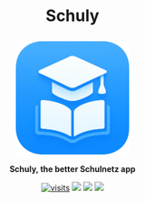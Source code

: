 # <p align="center">Schuly</p>
<p align="center">
  <img src="./assets/app_icon.png" width="200" alt="Schuly Logo">
</p>
<p align="center">
  <strong>Schuly, the better Schulnetz app</strong>
</p>
<p align="center">
  <a href="https://github.com/PianoNic/Schuly"><img src="https://badgetrack.pianonic.ch/badge?tag=schuly&label=visits&color=3da8ff&style=flat" alt="visits"/></a>
  <a href="https://github.com/PianoNic/Schuly/blob/main/LICENSE"><img src="https://img.shields.io/github/license/PianoNic/Schuly?color=3da8ff"/></a>
  <a href="https://github.com/PianoNic/Schuly/releases"><img src="https://img.shields.io/github/v/release/PianoNic/Schuly?include_prereleases&color=3da8ff&label=Latest%20Release"/></a>
  <a href="#-installation"><img src="https://img.shields.io/badge/Selfhost-Instructions-3da8ff.svg"/></a>
</p>
